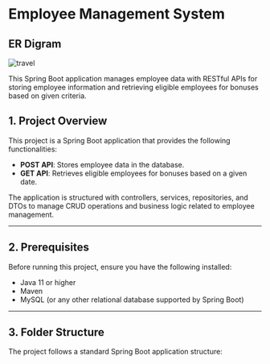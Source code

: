 # Employee Management System

## ER Digram
![travel](https://github.com/rajsaurabh78/TravelCorporationIndia/assets/108000350/ac4caa93-4d0f-4ebb-b5d6-f839c2f9acba)


This Spring Boot application manages employee data with RESTful APIs for storing employee information and retrieving eligible employees for bonuses based on given criteria.


## 1. Project Overview

This project is a Spring Boot application that provides the following functionalities:

- **POST API**: Stores employee data in the database.
- **GET API**: Retrieves eligible employees for bonuses based on a given date.

The application is structured with controllers, services, repositories, and DTOs to manage CRUD operations and business logic related to employee management.

---

## 2. Prerequisites

Before running this project, ensure you have the following installed:

- Java 11 or higher
- Maven
- MySQL (or any other relational database supported by Spring Boot)

---

## 3. Folder Structure

The project follows a standard Spring Boot application structure:

